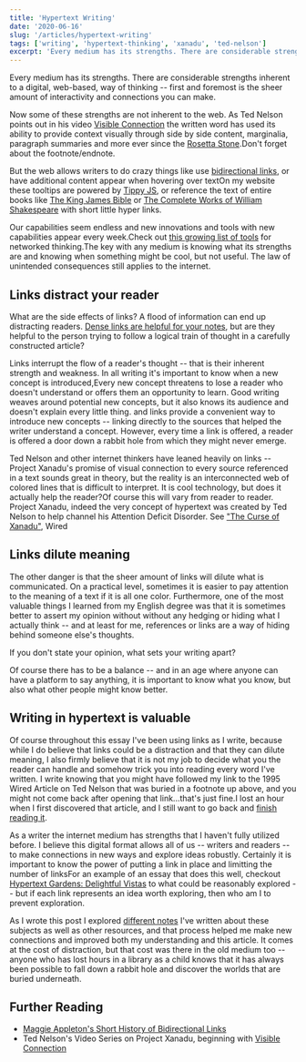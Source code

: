 ```yaml
---
title: 'Hypertext Writing'
date: '2020-06-16'
slug: '/articles/hypertext-writing'
tags: ['writing', 'hypertext-thinking', 'xanadu', 'ted-nelson']
excerpt: 'Every medium has its strengths. There are considerable strengths inherent to a digital, web-based, way of thinking -- first and foremost is the sheer amount of interactivity and connections you can make.'
---
```


Every medium has its strengths. There are considerable strengths inherent to a digital, web-based, way of thinking -- first and foremost is the sheer amount of interactivity and connections you can make.

Now some of these strengths are not inherent to the web. As <Tooltip tiptext="An early pioneer of the internet and the inventor of the term 'hyperlink'">Ted Nelson</Tooltip> points out in his video [Visible Connection](/notes/visible-connection) the written word has used its ability to provide context visually through side by side content, marginalia, paragraph summaries and more ever since the [Rosetta Stone](https://en.wikipedia.org/wiki/Rosetta_Stone).<Footnote count={1}>Don't forget about the footnote/endnote.</Footnote>

But the web allows writers to do crazy things like use [bidirectional links](https://maggieappleton.com/bidirectionals), or have additional content appear when hovering over text<Marginnote count={1}>On my website these tooltips are powered by <a href="/notes/tippy">Tippy JS</a></Marginnote>, or reference the text of entire books like [The King James Bible](http://www.gutenberg.org/cache/epub/10/pg10.txt) or [The Complete Works of William Shakespeare](https://ocw.mit.edu/ans7870/6/6.006/s08/lecturenotes/files/t8.shakespeare.txt) with short little hyper links.

Our capabilities seem endless and new innovations and tools with new capabilities appear every week.<Marginnote count={2}>Check out [this growing list of tools](https://www.notion.so/Artificial-Brain-Networked-notebook-app-a131b468fc6f43218fb8105430304709) for networked thinking.</Marginnote>The key with any medium is knowing what its strengths are and knowing when something might be cool, but not useful. The law of unintended consequences still applies to the internet.

## Links distract your reader

What are the side effects of links? A flood of information can end up distracting readers. [Dense links are helpful for your notes](https://notes.andymatuschak.org/z2HUE4ABbQjUNjrNemvkTCsLa1LPDRuwh1tXC), but are they helpful to the person trying to follow a logical train of thought in a carefully constructed article?

Links interrupt the flow of a reader's thought -- that is their inherent strength and weakness. In all writing it's important to know when a new concept is introduced,<Footnote count={2}>Every new concept threatens to lose a reader who doesn't understand or offers them an opportunity to learn. Good writing weaves around potential new concepts, but it also knows its audience and doesn't explain every little thing.</Footnote> and links provide a convenient way to introduce new concepts -- linking directly to the sources that helped the writer understand a concept. However, every time a link is offered, a reader is offered a door down a rabbit hole from which they might never emerge.

Ted Nelson and other internet thinkers have leaned heavily on links -- <Tooltip tiptext="Project Xanadu: The culmination of Ted Nelson's vision for what the World Wide Web should have been - featuring bidirectional links, transclusion, and more.">Project Xanadu</Tooltip>'s promise of visual connection to every source referenced in a text sounds great in theory, but the reality is an interconnected web of colored lines that is difficult to interpret. It is cool technology, but does it actually help the reader?<Marginnote count={3}>Of course this will vary from reader to reader. Project Xanadu, indeed the very concept of hypertext was created by Ted Nelson to help channel his Attention Deficit Disorder. See <a href="https://www.wired.com/1995/06/xanadu/">"The Curse of Xanadu"</a>, Wired</Marginnote>

<Figure caption="Screenshot from XanaduSpace - a 3D implementation of project Xanadu, with visual links connecting an essay with the source texts it references." src="/9a-XUSP.png" alt="Screenshot from XanaduSpace - a 3D implementation of project Xanadu."></Figure>

## Links dilute meaning

The other danger is that the sheer amount of links will dilute what is communicated. On a practical level, sometimes it is easier to pay attention to the meaning of a text if it is all one color. Furthermore, one of the most valuable things I learned from my English degree was that it is sometimes better to assert my opinion without without any hedging or hiding what I actually think -- and at least for me, references or links are a way of hiding behind someone else's thoughts.

<Callout>If you don't state your opinion, what sets your writing apart?</Callout>

Of course there has to be a balance -- and in an age where anyone can have a platform to say anything, it is important to know what you know, but also what other people might know better.

## Writing in hypertext is valuable

Of course throughout this essay I've been using links as I write, because while I do believe that links could be a distraction and that they can dilute meaning, I also firmly believe that it is not my job to decide what you the reader can handle and somehow trick you into reading every word I've written. I write knowing that you might have followed my link to the 1995 Wired Article on Ted Nelson that was buried in a footnote up above, and you might not come back after opening that link...that's just fine.<Marginnote count={4}>I lost an hour when I first discovered that article, and I still want to go back and <a href="https://www.wired.com/1995/06/xanadu/">finish reading it</a>.</Marginnote>

As a writer the internet medium has strengths that I haven't fully utilized before. I believe this digital format allows all of us -- writers and readers -- to make connections in new ways and explore ideas robustly. Certainly it is important to know the power of putting a link in place and limitting the number of links<Marginnote count={5}>For an example of an essay that does this well, checkout <a href="http://www.eastgate.com/garden/">Hypertext Gardens: Delightful Vistas</a></Marginnote> to what could be reasonably explored -- but if each link represents an idea worth exploring, then <Tooltip tiptext="If I believe that truth exists, which I do, than exploration is not something to be scared of, it's something to encourage. The truth can always bear exploration.">who am I to prevent exploration</Tooltip>.

As I wrote this post I explored [different notes](/notes/xanadu) I've written about these subjects as well as other resources, and that process helped me make new connections and improved both my understanding and this article. It comes at the cost of distraction, but that cost was there in the old medium too -- anyone who has lost hours in a library as a child knows that it has always been possible to fall down a rabbit hole and discover the worlds that are buried underneath.

## Further Reading

- [Maggie Appleton's Short History of Bidirectional Links](https://maggieappleton.com/bidirectionals)
- Ted Nelson's Video Series on Project Xanadu, beginning with [Visible Connection](/notes/visible-connection)
